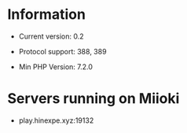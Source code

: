 # Information

- Current version: 0.2

- Protocol support: 388, 389

- Min PHP Version: 7.2.0

# Servers running on Miioki
- play.hinexpe.xyz:19132
